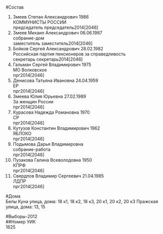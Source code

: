 #Состав  
1. Змеев Степан Александрович 1986  
    КОММУНИСТЫ РОССИИ  
    председатель председатель2014[2046]  
2. Змеев Михаил Александрович 06.06.1987  
    собрание-дом  
    заместитель заместитель2014[2046]  
3. Бойков Сергей Александрович 28.02.1982  
    Российская партия пенсионеров за справедливость  
    секретарь секретарь2014[2046]  
4. Гальман Сергей Владимирович 1975  
    МО Волковское  
    прг2014[2046]  
5. Денисова Татьяна Ивановна 24.04.1959  
    ЕР      
    прг2014[2046]  
6. Змеева Юлия Юрьевна 27.02.1989  
    За женщин России  
    прг2014[2046]  
7. Курасова Надежда Романовна 1970  
    СР  
    прг2014[2046]  
8. Кутузов Константин Владимирович 1962  
    ЯБЛОКО  
    прг2014[2046]  
9. Подымова Дарья Владимировна  
    собрание-работа  
    прг2014[2046]  
10. Пузакова Галина Всеволодовна 1950  
    КПРФ  
    прг2014[2046]  
11. Свердлов Владимир Сергеевич 21.04.1985  
    ЛДПР  
    прг2014[2046]  
  
#Дома  
Белы Куна улица, дома: 18 к1, 18 к2, 18 к3, 20 к1, 20 к2, 20 к3 Пражская улица, дома: 13, 15  
  
#Выборы-2012  
##Номер УИК  
1625  
